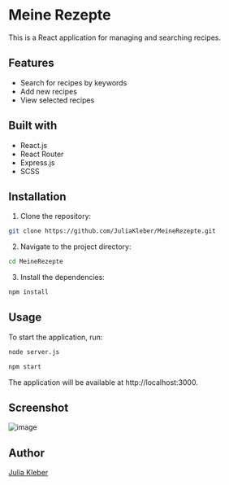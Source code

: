 # Meine Rezepte

This is a React application for managing and searching recipes.

## Features

- Search for recipes by keywords
- Add new recipes
- View selected recipes

## Built with

- React.js
- React Router
- Express.js
- SCSS

## Installation

1. Clone the repository:

  ```bash
  git clone https://github.com/JuliaKleber/MeineRezepte.git
  ```

2. Navigate to the project directory:

  ```bash
  cd MeineRezepte
  ```

3. Install the dependencies:

  ```bash
  npm install
  ```

## Usage

To start the application, run:

  ```bash
  node server.js
  ```

  ```bash
  npm start
  ```

The application will be available at http://localhost:3000.

## Screenshot

![image](https://github.com/JuliaKleber/MeineRezepte/assets/142741980/7c368824-64d8-4fd5-89e9-af8f6bf602dd)

## Author

[Julia Kleber](https://github.com/JuliaKleber)
